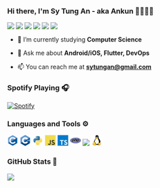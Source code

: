 ### Hi there, I'm Sy Tung An - aka Ankun 👋👨‍💻👊
&nbsp;&nbsp;&nbsp;&nbsp;
[<img align="left" width="20px" src="https://simpleicons.org/icons/firefoxbrowser.svg" />][website]
[<img align="left" width="20px" src="https://simpleicons.org/icons/discord.svg" />][discord]
[<img align="left" width="20px" src="https://simpleicons.org/icons/facebook.svg" />][facebook]
[<img align="left" width="20px" src="https://simpleicons.org/icons/linkedin.svg" />][linkedin]
[<img align="left" width="20px" src="https://simpleicons.org/icons/twitter.svg" />][twitter]
[<img align="left" width="20px" src="https://simpleicons.org/icons/hackerrank.svg" />][hackerrank]
<br>

- 🌱 I’m currently studying **Computer Science**

- 💬 Ask me about **Android/iOS, Flutter, DevOps**

- 📫 You can reach me at **sytungan@gmail.com**
  

### Spotify Playing 🎧
[![Spotify](https://novatorem.sytungan.vercel.app/api/spotify)](https://open.spotify.com/user/3psex7ajsp096vowhb9j219yr)

### Languages and Tools ⚙️
<code><img width="25px" src="https://raw.githubusercontent.com/devicons/devicon/master/icons/c/c-original.svg"></code>
<code><img width="25px" src="https://raw.githubusercontent.com/devicons/devicon/master/icons/cplusplus/cplusplus-original.svg"></code>
<code><img width="25px" src="https://raw.githubusercontent.com/devicons/devicon/master/icons/python/python-original.svg"></code>
<code><img width="25px" src="https://raw.githubusercontent.com/devicons/devicon/master/icons/javascript/javascript-original.svg"></code>
<code><img width="25px" src="https://raw.githubusercontent.com/devicons/devicon/master/icons/typescript/typescript-original.svg"></code>
<code><img width="25px" src="https://raw.githubusercontent.com/devicons/devicon/master/icons/php/php-original.svg"></code>
<code><img width="25px" src="https://www.vectorlogo.zone/logos/git-scm/git-scm-icon.svg"></code>
<code><img width="25px" src="https://raw.githubusercontent.com/devicons/devicon/master/icons/linux/linux-original.svg"></code>

### GitHub Stats 🤏
  <img align="center" src="https://github-readme-stats.sytungan.vercel.app/api?username=sytungan&show_icons=true&hide_border=true&theme=omni"/>
<!-- Ref -->

[website]: https://sytungan.github.io
[twitter]: https://twitter.com/sytungan
[linkedin]: https://linkedin.com/in/sytungan
[facebook]: https://facebook.com/sytungan
[discord]: https://discord.gg/Wc3wYfZ
[hackerrank]: https://www.hackerrank.com/sytungan
